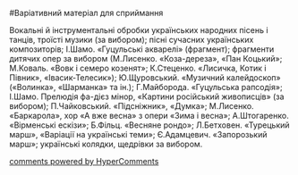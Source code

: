 <div id="hypercomments_widget" class="js-hypercomments-widget invisible"></div>

#Варіативний матеріал для сприймання

Вокальні й інструментальні обробки українських народних пісень і танців, троїсті музики (за вибором); пісні сучасних українських композиторів; І.Шамо. «Гуцульські акварелі» (фрагмент); фрагменти дитячих опер за вибором (М.Лисенко. «Коза-дереза», «Пан Коцький»; М.Коваль. «Вовк і семеро козенят»; К.Стеценко. «Лисичка, Котик і Півник», «Івасик-Телесик»); Ю.Щуровський. «Музичний калейдоскоп» («Волинка», «Шарманка» та ін.); Г.Майборода. «Гуцульська рапсодія»; І.Шамо. Прелюдія фа-дієз мінор, «Картини російський живописців» (за вибором); П.Чайковський. «Підсніжник», «Думка»; М.Лисенко. «Баркарола», хор «А вже весна» з опери «Зима і весна»; А.Штогаренко. «Вірменські ескізи»; Б.Фільц. «Весняне рондо»; Л.Бетховен. «Турецький марш», «Варіації на українські теми»; Є.Адамцевич. «Запорозький марш»; українські колядки, щедрівки за вибором.

<div class="js-hypercomments-container">
    <a href="http://hypercomments.com" class="hc-link" title="comments widget">comments powered by HyperComments</a>
</div>